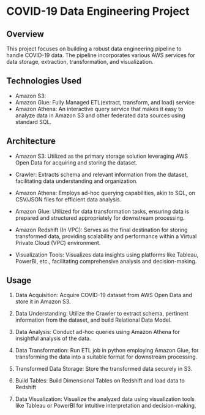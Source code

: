 # COVID-19 Data Engineering Project

## Overview
This project focuses on building a robust data engineering pipeline to handle COVID-19 data. The pipeline incorporates various AWS services for data storage, extraction, transformation, and visualization.

## Technologies Used
- Amazon S3:
- Amazon Glue: Fully Managed ETL(extract, transform, and load) service
- Amazon Athena: An interactive query service that makes it easy to analyze data in Amazon S3 and other federated data sources using standard SQL.


## Architecture

- Amazon S3: Utilized as the primary storage solution leveraging AWS Open Data for acquiring and storing the dataset.

- Crawler: Extracts schema and relevant information from the dataset, facilitating data understanding and organization.

- Amazon Athena: Employs ad-hoc querying capabilities, akin to SQL, on CSV/JSON files for efficient data analysis.

- Amazon Glue: Utilized for data transformation tasks, ensuring data is prepared and structured appropriately for downstream processing.

- Amazon Redshift (In VPC): Serves as the final destination for storing transformed data, providing scalability and performance within a Virtual Private Cloud (VPC) environment.

- Visualization Tools: Visualizes data insights using platforms like Tableau, PowerBI, etc., facilitating comprehensive analysis and decision-making.

## Usage
1. Data Acquisition: Acquire COVID-19 dataset from AWS Open Data and store it in Amazon S3.

2. Data Understanding: Utilize the Crawler to extract schema, pertinent information from the dataset, and build Relational Data Model.

3. Data Analysis: Conduct ad-hoc queries using Amazon Athena for insightful analysis of the data.

4. Data Transformation: Run ETL job in python employing Amazon Glue, for transforming the data into a suitable format for downstream processing.

5. Transformed Data Storage: Store the transformed data securely in S3.

6. Build Tables: Build Dimensional Tables on Redshift and load data to Redshift

6. Data Visualization: Visualize the analyzed data using visualization tools like Tableau or PowerBI for intuitive interpretation and decision-making.